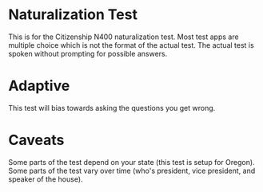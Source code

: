 # Naturalization Test

This is for the Citizenship N400 naturalization test. Most test apps are multiple choice which is not the format of the actual test. The actual test is spoken without prompting for possible answers.

# Adaptive

This test will bias towards asking the questions you get wrong.

# Caveats

Some parts of the test depend on your state (this test is setup for Oregon). Some parts of the test vary over time (who's president, vice president, and speaker of the house).


